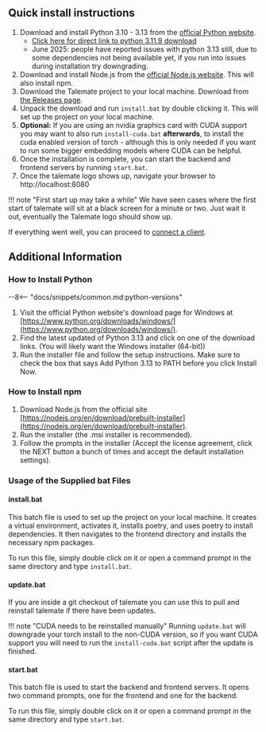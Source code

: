 ## Quick install instructions

1. Download and install Python 3.10 - 3.13 from the [official Python website](https://www.python.org/downloads/windows/).
    - [Click here for direct link to python 3.11.9 download](https://www.python.org/downloads/release/python-3119/)
    - June 2025: people have reported issues with python 3.13 still, due to some dependencies not being available yet, if you run into issues during installation try downgrading.
1. Download and install Node.js from the [official Node.js website](https://nodejs.org/en/download/prebuilt-installer). This will also install npm.
1. Download the Talemate project to your local machine. Download from [the Releases page](https://github.com/vegu-ai/talemate/releases).
1. Unpack the download and run `install.bat` by double clicking it. This will set up the project on your local machine.
1. **Optional:** If you are using an nvidia graphics card with CUDA support you may want to also run `install-cuda.bat` **afterwards**, to install the cuda enabled version of torch - although this is only needed if you want to run some bigger embedding models where CUDA can be helpful.
1. Once the installation is complete, you can start the backend and frontend servers by running `start.bat`.
1. Once the talemate logo shows up, navigate your browser to http://localhost:8080

!!! note "First start up may take a while"
    We have seen cases where the first start of talemate will sit at a black screen for a minute or two. Just wait it out, eventually the Talemate logo should show up.

If everything went well, you can proceed to [connect a client](../../connect-a-client).

## Additional Information

### How to Install Python

--8<-- "docs/snippets/common.md:python-versions"

1. Visit the official Python website's download page for Windows at [https://www.python.org/downloads/windows/](https://www.python.org/downloads/windows/).
2. Find the latest updated of Python 3.13 and click on one of the download links. (You will likely want the Windows installer (64-bit))
4. Run the installer file and follow the setup instructions. Make sure to check the box that says Add Python 3.13 to PATH before you click Install Now.

### How to Install npm

1. Download Node.js from the official site [https://nodejs.org/en/download/prebuilt-installer](https://nodejs.org/en/download/prebuilt-installer).
2. Run the installer (the .msi installer is recommended).
3. Follow the prompts in the installer (Accept the license agreement, click the NEXT button a bunch of times and accept the default installation settings).

### Usage of the Supplied bat Files

#### install.bat

This batch file is used to set up the project on your local machine. It creates a virtual environment, activates it, installs poetry, and uses poetry to install dependencies. It then navigates to the frontend directory and installs the necessary npm packages.

To run this file, simply double click on it or open a command prompt in the same directory and type `install.bat`.

#### update.bat

If you are inside a git checkout of talemate you can use this to pull and reinstall talemate if there have been updates.

!!! note "CUDA needs to be reinstalled manually"
    Running `update.bat` will downgrade your torch install to the non-CUDA version, so if you want CUDA support you will need to run the `install-cuda.bat` script after the update is finished.

#### start.bat

This batch file is used to start the backend and frontend servers. It opens two command prompts, one for the frontend and one for the backend.

To run this file, simply double click on it or open a command prompt in the same directory and type `start.bat`.